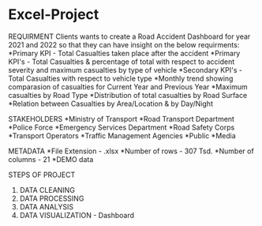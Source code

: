 # Excel-Project
REQUIRMENT
Clients wants to create a Road Accident Dashboard for year 2021 and 2022 so that
they can have insight on the below requirments:
*Primary KPI - Total Casualties taken place after the accident
*Primary KPI's - Total Casualties & percentage of total with respect to accident
severity and maximum casualties by type of vehicle
*Secondary KPI's - Total Casualties with respect to vehicle type
*Monthly trend showing comparasion of casualties for Current Year and Previous Year
*Maximum casualties by Road Type
*Distribution of total casualties by Road Surface
*Relation between Casualties  by Area/Location & by Day/Night

STAKEHOLDERS
*Ministry of Transport
*Road Transport Department
*Police Force
*Emergency Services Department
*Road Safety Corps
*Transport Operators
*Traffic Management Agencies
*Public
*Media

METADATA
*File Extension - .xlsx
*Number of rows - 307 Tsd.
*Number of columns - 21
*DEMO data

STEPS OF PROJECT
1) DATA CLEANING
2) DATA PROCESSING
3) DATA ANALYSIS
4) DATA VISUALIZATION - Dashboard


